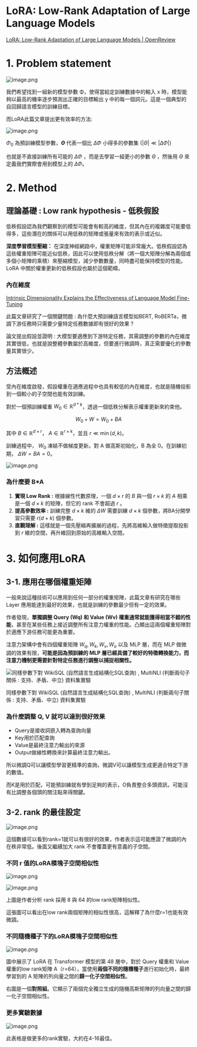 # LoRA: Low-Rank Adaptation of Large Language Models

[LoRA: Low-Rank Adaptation of Large Language Models | OpenReview](https://openreview.net/forum?id=nZeVKeeFYf9)

# 1. Problem statement

![image.png](image/image.png)

我們希望找到一組新的模型參數 Φ，使得當給定訓練數據中的輸入 x 時，模型能夠以最高的機率逐步預測出正確的目標輸出 y 中的每一個詞元。這是一個典型的自回歸語言模型的訓練目標。

而LoRA此篇文章提出更有效率的方法:

![image.png](image/image%201.png)

$\Phi_0$ 為預訓練模型參數，**$\Theta$** 代表一個比 $\Delta\Phi$ 小得多的參數集 $(|\Theta| \ll |\Delta\Phi|)$

也就是不直接訓練所有可能的 $\Delta\Phi$ ，而是去學習一組更小的參數 $\Theta$ ，然後用 $\Theta$ 來定義我們實際會用到模型上的 $\Delta\Phi$。

# 2. Method

## 理論基礎 : Low rank hypothesis - 低秩假設

低秩假設認為我們觀察到的模型可能會有較高的維度，但其內在的複雜度可能要低得多，這些潛在的關係可以用低秩的矩陣或張量來有效的表示或近似。

**深度學習模型壓縮：** 在深度神經網路中，權重矩陣可能非常龐大。低秩假設認為這些權重矩陣可能近似低秩，因此可以使用低秩分解（將一個大矩陣分解為兩個或多個小矩陣的乘積）來壓縮模型，減少參數數量，同時盡可能保持模型的性能。LoRA 中關於權重更新的低秩假設也屬於這個範疇。

### 內在維度

[Intrinsic Dimensionality Explains the Effectiveness of Language Model Fine-Tuning](https://arxiv.org/pdf/2012.13255)

此篇文章研究了一個關鍵問題 : 為什麼大預訓練語言模型如BERT, RoBERTa，微調下游任務時只需要少量特定任務數據即有很好的效果 ?

論文提出假設並證明 : 大模型要適應到下游特定任務，其需調整的參數的內在維度其實很低，也就是說整體參數屬於高維度，但要進行微調時，真正需要優化的參數量其實很少。

## 方法概述

受內在維度啟發，假設權重在適應過程中也具有較低的內在維度，也就是隨機投影到一個較小的子空間也能有效訓練。

對於一個預訓練權重 $W_0\in\mathbb{R}^{d*k}$，透過一個低秩分解表示權重更新來約束他。

$$
W_0+W = W_0 + BA
$$

其中 $B \in \mathbb{R}^{d \times r}$， $A \in \mathbb{R}^{r \times k}$，並且 $r \ll \min(d, k)$。

訓練過程中， $W_0$ 凍結不做梯度更新。對 A 做高斯初始化，B 為全 0。在訓練初期， $\Delta W = BA = 0$。

![image.png](image/image%202.png)

### 為什麼要 B*A

1. **實現 Low Rank :** 根據線性代數原理，一個 $d\times r$ 的 $B$ 與一個 $r\times k$ 的 $A$ 相乘是一個 $d \times k$ 的矩陣，但它的 rank 不會超過 $r$ 。
2. **提高參數效率 :** 訓練完整 $d\times k$ 維的 $\Delta W$ 需要訓練 $d\times k$ 個參數，將BA分開學習只需要 $r(d+k)$ 個參數。
3. **直觀理解 :** 這樣就是一個先壓縮再擴展的過程，先將高維輸入做特徵提取投影到 $r$ 維的空間，再升維回到原始的高維輸入空間。

# 3. 如何應用LoRA

## 3-1. 應用在哪個權重矩陣

一般來說這種技術可以應用到任何一部分的權重矩陣，此篇文章有研究在哪些 Layer 應用能達到最好的效果，也就是訓練的參數最少但有一定的效果。

作者發現，**單獨調整 Query (Wq) 和 Value (Wv) 權重通常就能獲得相當不錯的性能**，甚至在某些任務上接近調整所有注意力權重的性能。凸顯出這兩個權重矩陣對於適應下游任務可能更為重要。

注意力架構中會有四個權重矩陣 $W_q, W_k, W_v, W_o$ 以及 MLP 層，而在 MLP 做微調的效果有限，**可能是因為預訓練的 MLP 層已經具備了較好的特徵轉換能力，而注意力機制更需要針對特定任務進行調整以捕捉相關性。**

![同樣參數下對 WikiSQL (自然語言生成結構化SQL查詢) , MultiNLI (判斷兩句子關係 : 支持、矛盾、中立) 資料集實驗](image/image%203.png)

同樣參數下對 WikiSQL (自然語言生成結構化SQL查詢) , MultiNLI (判斷兩句子關係 : 支持、矛盾、中立) 資料集實驗

### 為什麼調整 Q, V 就可以達到很好效果

- Query是接收詞嵌入轉為查詢向量
- Key用於匹配查詢
- Value是最終注意力輸出的來源
- Output做線性轉換來計算最終注意力輸出。

所以微調Q可以讓模型學習更精準的查詢，微調V可以讓模型生成更適合特定下游的數值。

而K是用於匹配，可能預訓練就有學到足夠的表示，O負責整合多頭資訊，可能沒有比調整各個頭的關注點來得關鍵。

## 3-2. rank 的最佳設定

![image.png](image/image%204.png)

這個數據可以看到rank=1就可以有很好的效果，作者表示這可能應證了微調的內在秩非常低。後面又繼續加大 rank 不會覆蓋更有意義的子空間。

### 不同 r 值的LoRA模塊子空間相似性

![image.png](image/image%205.png)

![image.png](image/image%206.png)

上圖是作者分析 rank 採用 8 與 64 的low rank矩陣相似性。

這張圖可以看出在low rank兩個矩陣的相似性很高，這解釋了為什麼r=1也能有效微調。

### 不同隨機種子下的LoRA模塊子空間相似性

![image.png](image/d2be02a9-5eeb-48f8-9eae-7fe7ddd66004.png)

圖中展示了 LoRA 在 Transformer 模型的第 48 層中，對於 Query 權重和 Value 權重的low rank矩陣 A（r=64），當使用**兩個不同的隨機種子**進行初始化時，最終學習到的 A 矩陣的列向量之間的**歸一化子空間相似性**。

右圖是一個**對照組**。它顯示了兩個完全獨立生成的隨機高斯矩陣的列向量之間的歸一化子空間相似性。

### 更多實驗數據

![image.png](image/image%207.png)

此表格是做更多的rank實驗，大約在4-16最佳。
